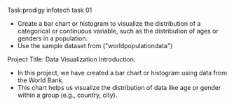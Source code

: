 Task:prodigy infotech task 01
 * Create a bar chart or histogram to visualize the distribution of a categorical or continuous variable, such as the distribution of ages or genders in a population.
 * Use the sample dataset from ("worldpopulationdata")

 Project Title: Data Visualization
Introduction:
 * In this project, we have created a bar chart or histogram using data from the World Bank.
 * This chart helps us visualize the distribution of data like age or gender within a group (e.g., country, city).

